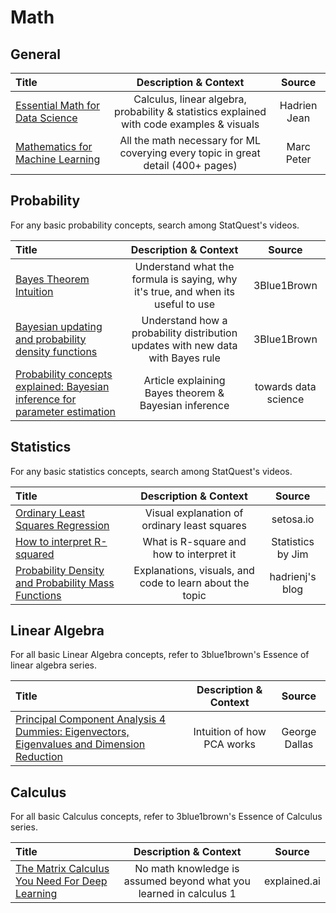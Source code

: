 # Math

## General

Title | Description & Context | Source
:-- | :--: | :--:
[Essential Math for Data Science](https://www.essentialmathfordatascience.com/) | Calculus, linear algebra, probability & statistics explained with code examples & visuals | Hadrien Jean
[Mathematics for Machine Learning](https://mml-book.github.io/) | All the math necessary for ML coverying every topic in great detail (400+ pages) | Marc Peter

## Probability

For any basic probability concepts, search among StatQuest's videos.

Title | Description & Context | Source
:-- | :--: | :--:
[Bayes Theorem Intuition](https://www.youtube.com/watch?v=HZGCoVF3YvM) | Understand what the formula is saying, why it's true, and when its useful to use | 3Blue1Brown
[Bayesian updating and probability density functions](https://www.youtube.com/watch?v=rhuMH8A5t8s&t=3s) | Understand how a probability distribution updates with new data with Bayes rule |3Blue1Brown
[Probability concepts explained: Bayesian inference for parameter estimation](https://towardsdatascience.com/probability-concepts-explained-bayesian-inference-for-parameter-estimation-90e8930e5348) | Article explaining Bayes theorem & Bayesian inference | towards data science

## Statistics

For any basic statistics concepts, search among StatQuest's videos.

Title | Description & Context | Source
:-- | :--: | :--:
[Ordinary Least Squares Regression](https://setosa.io/ev/ordinary-least-squares-regression/) | Visual explanation of ordinary least squares | setosa.io
[How to interpret R-squared](https://statisticsbyjim.com/regression/interpret-r-squared-regression/) | What is R-square and how to interpret it | Statistics by Jim
[Probability Density and Probability Mass Functions](https://hadrienj.github.io/posts/Essential-Math-probability-distributions/) | Explanations, visuals, and code to learn about the topic | hadrienj's blog

## Linear Algebra

For all basic Linear Algebra concepts, refer to 3blue1brown's Essence of linear algebra series.

Title | Description & Context | Source
:-- | :--: | :--:
[Principal Component Analysis 4 Dummies: Eigenvectors, Eigenvalues and Dimension Reduction](https://georgemdallas.wordpress.com/2013/10/30/principal-component-analysis-4-dummies-eigenvectors-eigenvalues-and-dimension-reduction/) | Intuition of how PCA works | George Dallas

## Calculus

For all basic Calculus concepts, refer to 3blue1brown's Essence of Calculus series.

Title | Description & Context | Source
:-- | :--: | :--:
[The Matrix Calculus You Need For Deep Learning](https://explained.ai/matrix-calculus/) | No math knowledge is assumed beyond what you learned in calculus 1 | explained.ai
